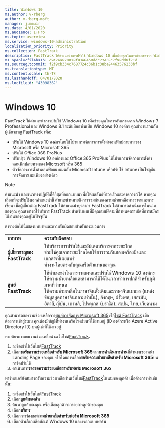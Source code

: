```yaml
---
title: Windows 10
ms.author: v-rberg
author: v-rberg-msft
manager: jimmuir
ms.date: 4/01/2020
ms.audience: ITPro
ms.topic: overview
ms.service: windows-10-administration
localization_priority: Priority
ms.collection: FastTrack
description: FastTrack ให้คําแนะนําการปรับใช้ Windows 10 เพื่อช่วยคุณในการอัพเกรดจาก Windows 7 Professional และ Windows 8.1 ระดับมืออาชีพเป็น Windows 10 องค์กร
ms.openlocfilehash: d9f2ea820828f91e6eb0ddc22e37c7f98dd8f71d
ms.sourcegitcommit: f2b9cb334c7687724c36b1c38ba24463576233bf
ms.translationtype: MT
ms.contentlocale: th-TH
ms.lasthandoff: 04/01/2020
ms.locfileid: "43098367"
---
```

# <a name="windows-10"></a>Windows 10

FastTrack ให้คําแนะนําการปรับใช้ Windows 10 เพื่อช่วยคุณในการอัพเกรดจาก Windows 7 Professional และ Windows 8.1 ระดับมืออาชีพเป็น Windows 10 องค์กร คุณทํางานร่วมกับผู้เชี่ยวชาญ FastTrack เพื่อ:

- ปรับใช้ Windows 10 องค์กรโดยใช้โปรแกรมจัดการการตั้งค่าคอนฟิกปลายทางของ Microsoft หรือ Microsoft 365
- ปรับใช้ Office 365 ProPlus 
- ปรับปรุง Windows 10 องค์กรและ Office 365 ProPlus ใช้โปรแกรมจัดการการตั้งค่าคอนฟิกปลายทางของ Microsoft หรือ 365
- ตัวจัดการการตั้งค่าคอนฟิกแนบเมฆกับ Microsoft Intune หรือปรับใช้ Intune เป็นโซลูชันการจัดการเมฆเพียงอย่างเดียว
  
> [!NOTE]
> คําแนะนํา และแนวทางปฏิบัติที่ดีที่สุดที่ออกแบบมาเพื่อให้ผลลัพธ์ที่รวดเร็วและคาดการณ์ได้ หากคุณเลือกที่จะปรับใช้นอกคําแนะนํานี้ คําแนะนําหมายถึงการรวมกันของความช่วยเหลือทางวาจาและการเขียน เมื่อผู้เชี่ยวชาญ FastTrack ให้คําแนะนําบุคลากร FastTrack ไม่สามารถดําเนินการในนามของคุณ คุณสามารถใช้บริการ FastTrack สําหรับแผนที่มีคุณสมบัติตามที่กําหนดตราบใดที่การสมัครใช้งานของคุณอยู่ในปัจจุบัน  
    
ตารางต่อไปนี้แสดงบทบาทและความรับผิดชอบสําหรับกระบวนการ

|||
|:-----|:-----|
|**บทบาท** <br/> |**ความรับผิดชอบ** <br/> |
|**ผู้เชี่ยวชาญของ FastTrack** <br/> |ให้บริการการปรับใช้และอัปเดตบริการจากระยะไกล  <br/> ช่วยให้คุณจากระยะไกลโดยใช้การรวมกันของเครื่องมือและเอกสารที่เผยแพร่ <br/> ทํางานโดยตรงกับคุณหรือตัวแทนของคุณ|
|**ศูนย์ FastTrack**  <br/> |ให้คําแนะนําในการวางแผนและปรับใช้ Windows 10 องค์กร   <br/> ให้ความช่วยเหลือและสามารถใช้ได้ในเวลาทําการปกติสําหรับภูมิภาคที่กําหนด <br/> ให้ความช่วยเหลือในภาษาจีนดั้งเดิมและภาษาจีนแบบย่อ (แหล่งข้อมูลพูดภาษาจีนกลางเท่านั้น), อังกฤษ, ฝรั่งเศส, เยอรมัน, อิตาลี, ญี่ปุ่น, เกาหลี, โปรตุเกส (บราซิล), สเปน, ไทย, เวียดนาม|
 
คุณสามารถขอความช่วยเหลือจาก[ศูนย์การจัดการ Microsoft 365](https://go.microsoft.com/fwlink/?linkid=2032704)หรือ[ไซต์ FastTrack](https://go.microsoft.com/fwlink/?linkid=780698) เมื่อต้องการเข้าสู่ระบบ คุณต้องมีบัญชีที่ทํางานหรือโรงเรียนที่ใช้งานอยู่ (ID องค์กรหรือ Azure Active Directory ID) บนผู้เช่าที่ใช้งานอยู่ 

หากต้องการขอความช่วยเหลือผ่านเว็บไซต์[FastTrack](https://go.microsoft.com/fwlink/?linkid=780698): 
1.    ลงชื่อเข้าใช้เว็บไซต์[FastTrack](https://go.microsoft.com/fwlink/?linkid=780698) 
2.    เลือก**ขอรับความช่วยเหลือสําหรับ Microsoft 365**จาก**การดําเนินการด่วน**ที่ด้านบนของหน้า Landing Page ของคุณ หรือโดยการเลือก**ขอรับความช่วยเหลือสําหรับ Microsoft 365**บนการ์ดปรับใช้
3.    ดําเนินการ**ร้องขอความช่วยเหลือสําหรับฟอร์ม Microsoft 365**
  
พาร์ทเนอร์ยังสามารถรับความช่วยเหลือผ่านเว็บไซต์[FastTrack](https://go.microsoft.com/fwlink/?linkid=780698)ในนามของลูกค้า เมื่อต้องการทําเช่นนั้น:
1.    ลงชื่อเข้าใช้เว็บไซต์[FastTrack](https://go.microsoft.com/fwlink/?linkid=780698) 
2.    เลือก**ลูกค้าของฉัน**
3.    ค้นหาลูกค้าของคุณ หรือเลือกลูกค้าจากรายการลูกค้าของคุณ
4.    เลือก**บริการ**
5.    เลือกการร้องขอ**ความช่วยเหลือสําหรับฟอร์ม Microsoft 365**
6.    เลือกตัวเลือกผลิตภัณฑ์ Windows 10 และกรอกแบบฟอร์ม
 
